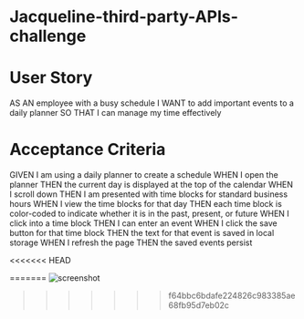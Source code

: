 # Jacqueline-third-party-APIs-challenge
# User Story
AS AN employee with a busy schedule
I WANT to add important events to a daily planner
SO THAT I can manage my time effectively

# Acceptance Criteria
GIVEN I am using a daily planner to create a schedule
WHEN I open the planner
THEN the current day is displayed at the top of the calendar
WHEN I scroll down
THEN I am presented with time blocks for standard business hours
WHEN I view the time blocks for that day
THEN each time block is color-coded to indicate whether it is in the past, present, or future
WHEN I click into a time block
THEN I can enter an event
WHEN I click the save button for that time block
THEN the text for that event is saved in local storage
WHEN I refresh the page
THEN the saved events persist

<<<<<<< HEAD


=======
![screenshot](https://user-images.githubusercontent.com/93564695/149670821-96ee68e6-804a-49ca-9b75-924490914a7b.png)
>>>>>>> f64bbc6bdafe224826c983385ae68fb95d7eb02c
